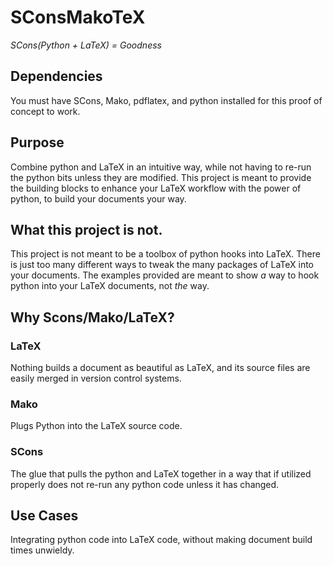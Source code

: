# SConsMakoTeX
*SCons(Python + LaTeX) = Goodness*

## Dependencies
You must have SCons, Mako, pdflatex, and python installed for this proof of concept to work.

## Purpose
Combine python and LaTeX in an intuitive way, while not having to re-run the python bits unless they are modified.  This project is meant to provide the building blocks to enhance your LaTeX workflow with the power of python, to build your documents your way.

## What this project is not.
This project is not meant to be a toolbox of python hooks into LaTeX.  There is just too many different ways to tweak the many packages of LaTeX into your documents.  The examples provided are meant to show *a* way to hook python into your LaTeX documents, not *the* way.

## Why Scons/Mako/LaTeX?

### LaTeX
Nothing builds a document as beautiful as LaTeX, and its source files are easily merged in version control systems.

### Mako
Plugs Python into the LaTeX source code.

### SCons
The glue that pulls the python and LaTeX together in a way that if utilized properly does not re-run any python code unless it has changed.

## Use Cases
Integrating python code into LaTeX code, without making document build times unwieldy.
